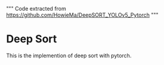 """
Code extracted from https://github.com/HowieMa/DeepSORT_YOLOv5_Pytorch
"""

# Deep Sort 

This is the implemention of deep sort with pytorch.